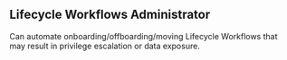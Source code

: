 ## Lifecycle Workflows Administrator

Can automate onboarding/offboarding/moving Lifecycle Workflows that may result in privilege escalation or data exposure.